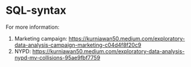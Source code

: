 # SQL-syntax

For more information:

1. Marketing campaign: https://kurniawan50.medium.com/exploratory-data-analysis-campaign-marketing-c04d4f8f20c9
3. NYPD: https://kurniawan50.medium.com/exploratory-data-analysis-nypd-mv-collisions-95ae9fbf7759

